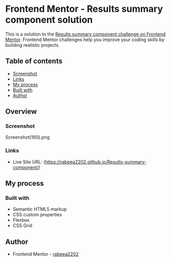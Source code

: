 # Frontend Mentor - Results summary component solution

This is a solution to the [Results summary component challenge on Frontend Mentor](https://www.frontendmentor.io/challenges/results-summary-component-CE_K6s0maV). Frontend Mentor challenges help you improve your coding skills by building realistic projects. 

## Table of contents


- [Screenshot](#screenshot)
- [Links](#links)
- [My process](#my-process)
- [Built with](#built-with)
- [Author](#author)

## Overview

### Screenshot

Screenshot(160).png


### Links

- Live Site URL: (https://rabeea2202.github.io/Results-summary-component/)

## My process

### Built with

- Semantic HTML5 markup
- CSS custom properties
- Flexbox
- CSS Grid



## Author

- Frontend Mentor - [rabeea2202](https://www.frontendmentor.io/profile/rabeea2202)

